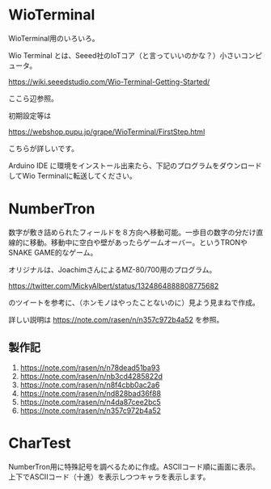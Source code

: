 # WioTerminal
WioTerminal用のいろいろ。

Wio Terminal とは、Seeed社のIoTコア（と言っていいのかな？）小さいコンピュータ。

https://wiki.seeedstudio.com/Wio-Terminal-Getting-Started/

ここら辺参照。

初期設定等は

https://webshop.pupu.jp/grape/WioTerminal/FirstStep.html

こちらが詳しいです。

Arduino IDE に環境をインストール出来たら、下記のプログラムをダウンロードしてWio Terminalに転送してください。



# NumberTron

数字が敷き詰められたフィールドを８方向へ移動可能。一歩目の数字の分だけ直線的に移動。移動中に空白や壁があったらゲームオーバー。というTRONやSNAKE GAME的なゲーム。

オリジナルは、JoachimさんによるMZ-80/700用のプログラム。

https://twitter.com/MickyAlbert/status/1324864888808775682

のツイートを参考に、（ホンモノはやったことないのに）見よう見まねで作成。

詳しい説明は
https://note.com/rasen/n/n357c972b4a52
を参照。

## 製作記

1. https://note.com/rasen/n/n78dead51ba93
2. https://note.com/rasen/n/nb3cd4285822d
3. https://note.com/rasen/n/n8f4cbb0ac2a6
4. https://note.com/rasen/n/nd828bad36f88
5. https://note.com/rasen/n/n4da87cee2bc5
6. https://note.com/rasen/n/n357c972b4a52


# CharTest

NumberTron用に特殊記号を調べるために作成。ASCIIコード順に画面に表示。上下でASCIIコード（十進）を表示しつつキャラを表示します。

